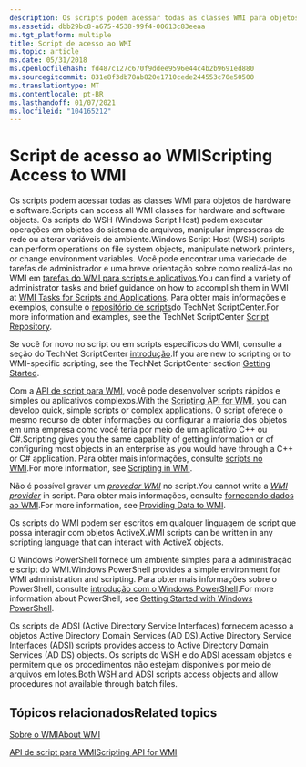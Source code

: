 ```yaml
---
description: Os scripts podem acessar todas as classes WMI para objetos de hardware e software.
ms.assetid: dbb29bc8-a675-4538-99f4-00613c83eeaa
ms.tgt_platform: multiple
title: Script de acesso ao WMI
ms.topic: article
ms.date: 05/31/2018
ms.openlocfilehash: fd487c127c670f9ddee9596e44c4b2b9691ed880
ms.sourcegitcommit: 831e8f3db78ab820e1710cede244553c70e50500
ms.translationtype: MT
ms.contentlocale: pt-BR
ms.lasthandoff: 01/07/2021
ms.locfileid: "104165212"
---
```

# <a name="scripting-access-to-wmi"></a><span data-ttu-id="f7108-103">Script de acesso ao WMI</span><span class="sxs-lookup"><span data-stu-id="f7108-103">Scripting Access to WMI</span></span>

<span data-ttu-id="f7108-104">Os scripts podem acessar todas as classes WMI para objetos de hardware e software.</span><span class="sxs-lookup"><span data-stu-id="f7108-104">Scripts can access all WMI classes for hardware and software objects.</span></span> <span data-ttu-id="f7108-105">Os scripts do WSH (Windows Script Host) podem executar operações em objetos do sistema de arquivos, manipular impressoras de rede ou alterar variáveis de ambiente.</span><span class="sxs-lookup"><span data-stu-id="f7108-105">Windows Script Host (WSH) scripts can perform operations on file system objects, manipulate network printers, or change environment variables.</span></span> <span data-ttu-id="f7108-106">Você pode encontrar uma variedade de tarefas de administrador e uma breve orientação sobre como realizá-las no WMI em [tarefas do WMI para scripts e aplicativos](wmi-tasks-for-scripts-and-applications.md).</span><span class="sxs-lookup"><span data-stu-id="f7108-106">You can find a variety of administrator tasks and brief guidance on how to accomplish them in WMI at [WMI Tasks for Scripts and Applications](wmi-tasks-for-scripts-and-applications.md).</span></span> <span data-ttu-id="f7108-107">Para obter mais informações e exemplos, consulte o [repositório de scripts](https://www.microsoft.com/technet/scriptcenter/scripts/default.mspx)do TechNet ScriptCenter.</span><span class="sxs-lookup"><span data-stu-id="f7108-107">For more information and examples, see the TechNet ScriptCenter [Script Repository](https://www.microsoft.com/technet/scriptcenter/scripts/default.mspx).</span></span>

<span data-ttu-id="f7108-108">Se você for novo no script ou em scripts específicos do WMI, consulte a seção do TechNet ScriptCenter [introdução](https://www.microsoft.com/technet/scriptcenter/hubs/start.mspx).</span><span class="sxs-lookup"><span data-stu-id="f7108-108">If you are new to scripting or to WMI-specific scripting, see the TechNet ScriptCenter section [Getting Started](https://www.microsoft.com/technet/scriptcenter/hubs/start.mspx).</span></span>

<span data-ttu-id="f7108-109">Com a [API de script para WMI](scripting-api-for-wmi.md), você pode desenvolver scripts rápidos e simples ou aplicativos complexos.</span><span class="sxs-lookup"><span data-stu-id="f7108-109">With the [Scripting API for WMI](scripting-api-for-wmi.md), you can develop quick, simple scripts or complex applications.</span></span> <span data-ttu-id="f7108-110">O script oferece o mesmo recurso de obter informações ou configurar a maioria dos objetos em uma empresa como você teria por meio de um aplicativo C++ ou C#.</span><span class="sxs-lookup"><span data-stu-id="f7108-110">Scripting gives you the same capability of getting information or of configuring most objects in an enterprise as you would have through a C++ or C# application.</span></span> <span data-ttu-id="f7108-111">Para obter mais informações, consulte [scripts no WMI](/windows/desktop/WmiSdk/creating-a-wmi-script).</span><span class="sxs-lookup"><span data-stu-id="f7108-111">For more information, see [Scripting in WMI](/windows/desktop/WmiSdk/creating-a-wmi-script).</span></span>

<span data-ttu-id="f7108-112">Não é possível gravar um [*provedor WMI*](gloss-p.md) no script.</span><span class="sxs-lookup"><span data-stu-id="f7108-112">You cannot write a [*WMI provider*](gloss-p.md) in script.</span></span> <span data-ttu-id="f7108-113">Para obter mais informações, consulte [fornecendo dados ao WMI](providing-data-to-wmi.md).</span><span class="sxs-lookup"><span data-stu-id="f7108-113">For more information, see [Providing Data to WMI](providing-data-to-wmi.md).</span></span>

<span data-ttu-id="f7108-114">Os scripts do WMI podem ser escritos em qualquer linguagem de script que possa interagir com objetos ActiveX.</span><span class="sxs-lookup"><span data-stu-id="f7108-114">WMI scripts can be written in any scripting language that can interact with ActiveX objects.</span></span>

<span data-ttu-id="f7108-115">O Windows PowerShell fornece um ambiente simples para a administração e script do WMI.</span><span class="sxs-lookup"><span data-stu-id="f7108-115">Windows PowerShell provides a simple environment for WMI administration and scripting.</span></span> <span data-ttu-id="f7108-116">Para obter mais informações sobre o PowerShell, consulte [introdução com o Windows PowerShell](/powershell/scripting/getting-started/getting-started-with-windows-powershell?view=powershell-7&preserve-view=true).</span><span class="sxs-lookup"><span data-stu-id="f7108-116">For more information about PowerShell, see [Getting Started with Windows PowerShell](/powershell/scripting/getting-started/getting-started-with-windows-powershell?view=powershell-7&preserve-view=true).</span></span>

<span data-ttu-id="f7108-117">Os scripts de ADSI (Active Directory Service Interfaces) fornecem acesso a objetos Active Directory Domain Services (AD DS).</span><span class="sxs-lookup"><span data-stu-id="f7108-117">Active Directory Service Interfaces (ADSI) scripts provides access to Active Directory Domain Services (AD DS) objects.</span></span> <span data-ttu-id="f7108-118">Os scripts do WSH e do ADSI acessam objetos e permitem que os procedimentos não estejam disponíveis por meio de arquivos em lotes.</span><span class="sxs-lookup"><span data-stu-id="f7108-118">Both WSH and ADSI scripts access objects and allow procedures not available through batch files.</span></span>

## <a name="related-topics"></a><span data-ttu-id="f7108-119">Tópicos relacionados</span><span class="sxs-lookup"><span data-stu-id="f7108-119">Related topics</span></span>

<dl> <dt>

[<span data-ttu-id="f7108-120">Sobre o WMI</span><span class="sxs-lookup"><span data-stu-id="f7108-120">About WMI</span></span>](about-wmi.md)
</dt> <dt>

[<span data-ttu-id="f7108-121">API de script para WMI</span><span class="sxs-lookup"><span data-stu-id="f7108-121">Scripting API for WMI</span></span>](scripting-api-for-wmi.md)
</dt> </dl>

 

 
